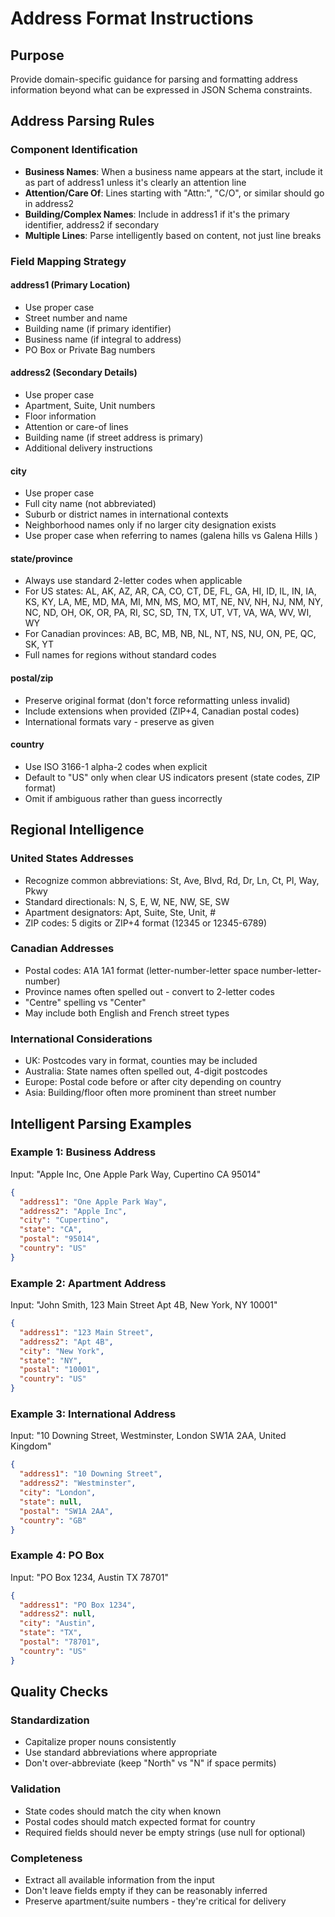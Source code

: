 # Address Format Instructions

## Purpose
Provide domain-specific guidance for parsing and formatting address information beyond what can be expressed in JSON Schema constraints.

## Address Parsing Rules

### Component Identification
- **Business Names**: When a business name appears at the start, include it as part of address1 unless it's clearly an attention line
- **Attention/Care Of**: Lines starting with "Attn:", "C/O", or similar should go in address2
- **Building/Complex Names**: Include in address1 if it's the primary identifier, address2 if secondary
- **Multiple Lines**: Parse intelligently based on content, not just line breaks

### Field Mapping Strategy

#### address1 (Primary Location)
- Use proper case
- Street number and name
- Building name (if primary identifier)
- Business name (if integral to address)
- PO Box or Private Bag numbers

#### address2 (Secondary Details)  
- Use proper case
- Apartment, Suite, Unit numbers
- Floor information
- Attention or care-of lines
- Building name (if street address is primary)
- Additional delivery instructions

#### city
- Use proper case
- Full city name (not abbreviated)
- Suburb or district names in international contexts
- Neighborhood names only if no larger city designation exists
- Use proper case when referring to names (galena hills vs Galena Hills <preferred>)

#### state/province
- Always use standard 2-letter codes when applicable
- For US states: AL, AK, AZ, AR, CA, CO, CT, DE, FL, GA, HI, ID, IL, IN, IA, KS, KY, LA, ME, MD, MA, MI, MN, MS, MO, MT, NE, NV, NH, NJ, NM, NY, NC, ND, OH, OK, OR, PA, RI, SC, SD, TN, TX, UT, VT, VA, WA, WV, WI, WY
- For Canadian provinces: AB, BC, MB, NB, NL, NT, NS, NU, ON, PE, QC, SK, YT
- Full names for regions without standard codes

#### postal/zip
- Preserve original format (don't force reformatting unless invalid)
- Include extensions when provided (ZIP+4, Canadian postal codes)
- International formats vary - preserve as given

#### country
- Use ISO 3166-1 alpha-2 codes when explicit
- Default to "US" only when clear US indicators present (state codes, ZIP format)
- Omit if ambiguous rather than guess incorrectly

## Regional Intelligence

### United States Addresses
- Recognize common abbreviations: St, Ave, Blvd, Rd, Dr, Ln, Ct, Pl, Way, Pkwy
- Standard directionals: N, S, E, W, NE, NW, SE, SW
- Apartment designators: Apt, Suite, Ste, Unit, #
- ZIP codes: 5 digits or ZIP+4 format (12345 or 12345-6789)

### Canadian Addresses  
- Postal codes: A1A 1A1 format (letter-number-letter space number-letter-number)
- Province names often spelled out - convert to 2-letter codes
- "Centre" spelling vs "Center"
- May include both English and French street types

### International Considerations
- UK: Postcodes vary in format, counties may be included
- Australia: State names often spelled out, 4-digit postcodes
- Europe: Postal code before or after city depending on country
- Asia: Building/floor often more prominent than street number

## Intelligent Parsing Examples

### Example 1: Business Address
Input: "Apple Inc, One Apple Park Way, Cupertino CA 95014"
```json
{
  "address1": "One Apple Park Way",
  "address2": "Apple Inc",
  "city": "Cupertino",
  "state": "CA",
  "postal": "95014",
  "country": "US"
}
```

### Example 2: Apartment Address
Input: "John Smith, 123 Main Street Apt 4B, New York, NY 10001"
```json
{
  "address1": "123 Main Street",
  "address2": "Apt 4B",
  "city": "New York",
  "state": "NY",
  "postal": "10001",
  "country": "US"
}
```

### Example 3: International Address
Input: "10 Downing Street, Westminster, London SW1A 2AA, United Kingdom"
```json
{
  "address1": "10 Downing Street",
  "address2": "Westminster",
  "city": "London",
  "state": null,
  "postal": "SW1A 2AA",
  "country": "GB"
}
```

### Example 4: PO Box
Input: "PO Box 1234, Austin TX 78701"
```json
{
  "address1": "PO Box 1234",
  "address2": null,
  "city": "Austin",
  "state": "TX",
  "postal": "78701",
  "country": "US"
}
```

## Quality Checks

### Standardization
- Capitalize proper nouns consistently
- Use standard abbreviations where appropriate
- Don't over-abbreviate (keep "North" vs "N" if space permits)

### Validation
- State codes should match the city when known
- Postal codes should match expected format for country
- Required fields should never be empty strings (use null for optional)

### Completeness
- Extract all available information from the input
- Don't leave fields empty if they can be reasonably inferred
- Preserve apartment/suite numbers - they're critical for delivery
